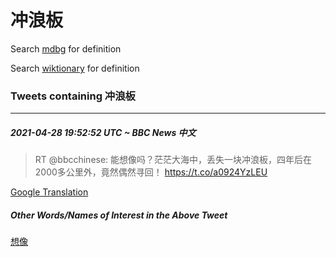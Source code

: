 # 冲浪板

Search [mdbg](https://www.mdbg.net/chinese/dictionary?page=worddict&wdrst=0&wdqb=冲浪板) for definition

Search [wiktionary](https://en.wiktionary.org/wiki/冲浪板) for definition

### Tweets containing 冲浪板

___
##### 2021-04-28 19:52:52 UTC ~ BBC News 中文
> RT @bbcchinese: 能想像吗？茫茫大海中，丢失一块冲浪板，四年后在2000多公里外，竟然偶然寻回！ https://t.co/a0924YzLEU

[Google Translation](https://translate.google.com/?hi=en&tab=TT&sl=zh-CN&tl=en&op=translate&text=RT+%40bbcchinese%3A+%E8%83%BD%E6%83%B3%E5%83%8F%E5%90%97%EF%BC%9F%E8%8C%AB%E8%8C%AB%E5%A4%A7%E6%B5%B7%E4%B8%AD%EF%BC%8C%E4%B8%A2%E5%A4%B1%E4%B8%80%E5%9D%97%E5%86%B2%E6%B5%AA%E6%9D%BF%EF%BC%8C%E5%9B%9B%E5%B9%B4%E5%90%8E%E5%9C%A82000%E5%A4%9A%E5%85%AC%E9%87%8C%E5%A4%96%EF%BC%8C%E7%AB%9F%E7%84%B6%E5%81%B6%E7%84%B6%E5%AF%BB%E5%9B%9E%EF%BC%81+https%3A%2F%2Ft.co%2Fa0924YzLEU)
##### Other Words/Names of Interest in the Above Tweet
[想像](想像.md)
